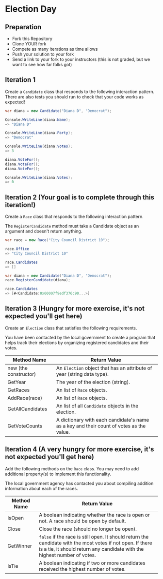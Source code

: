 # Election Day

## Preparation

* Fork this Repository
* Clone YOUR fork
* Compete as many iterations as time allows
* Push your solution to your fork
* Send a link to your fork to your instructors (this is not graded, but we want to see how far folks got)

## Iteration 1

Create a `Candidate` class that responds to the following interaction pattern. There are also tests you should run to check that your code works as expected!

```c#
var diana = new Candidate("Diana D", "Democrat");

Console.WriteLine(diana.Name);
=> "Diana D"

Console.WriteLine(diana.Party);
=> "Democrat"

Console.WriteLine(diana.Votes);
=> 3

diana.VoteFor();
diana.VoteFor();
diana.VoteFor();

Console.WriteLine(diana.Votes);
=> 0
```

## Iteration 2 (Your goal is to complete through this iteration!)

Create a `Race` class that responds to the following interaction pattern.

The `RegisterCandidate` method must take a Candidate object as an argument and doesn't return anything.

```c#
var race = new Race("City Council District 10");

race.Office
=> "City Council District 10"

race.Candidates
=> []

var diana = new Candidate("Diana D", "Democrat");
race.RegisterCandidate(diana);

race.Candidates
=> [#<Candidate:0x00007f9edf376c90...>]
```

## Iteration 3 (Hungry for more exercise, it's not expected you'll get here)

Create an `Election` class that satisfies the following requirements.

You have been contacted by the local government to create a program that helps track their elections by organizing registered candidates and their votes.

| Method Name | Return Value |
| ----------- | ------------ |
| new (the constructor)         | An `Election` object that has an attribute of year (string data type). |
| GetYear        | The year of the election (string). |
| GetRaces       | An list of `Race` objects. |
| AddRace(race)   | An list of `Race` objects. |
| GetAllCandidates  | An list of all `Candidate` objects in the election. |
| GetVoteCounts | A dictionary with each candidate's name as a key and their count of votes as the value. |


## Iteration 4 (A very hungry for more exercise, it's not expected you'll get here)

Add the following methods on the `Race` class. You may need to add additional property(s) to implement this functionality.

The local government agency has contacted you about compiling addition information about each of the races.

| Method Name | Return Value |
| ----------- | ------------ |
| IsOpen        | A boolean indicating whether the race is open or not. A race should be open by default. |
| Close       | Close the race (should no longer be open). |
| GetWinner      | `false` if the race is still open. It should return the candidate with the most votes if not open. If there is a tie, it should return any candidate with the highest number of votes. |
| IsTie       | A boolean indicating if two or more candidates received the highest number of votes. |